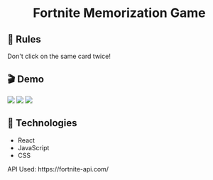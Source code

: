 <h1 align="center">Fortnite Memorization Game</h1>

<h2>📜 Rules </h2>
<p>Don't click on the same card twice!</p>

<h2>🎬 Demo</h2>
<img src="../odin-memory-card/odin-memory-card/src/assets/MenuDemo.png"/>
<img src="../odin-memory-card/odin-memory-card/src/assets/GameDemo.png"/>
<img src="../odin-memory-card/odin-memory-card/src/assets/WinDemo.png"/>

<h2>💭 Technologies</h2>
<ul>
  <li>React</li>
  <li>JavaScript</li>
  <li>CSS</li>
</ul>

<p>API Used: https://fortnite-api.com/</p>
